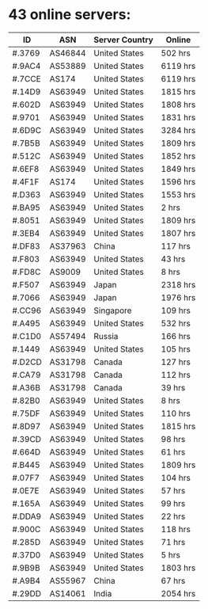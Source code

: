 # 43 online servers:

| ID | ASN | Server Country | Online |
| ------ | ------ | ------ | ------ |
| #.3769 | AS46844 | United States | 502 hrs |
| #.9AC4 | AS53889 | United States | 6119 hrs |
| #.7CCE | AS174 | United States | 6119 hrs |
| #.14D9 | AS63949 | United States | 1815 hrs |
| #.602D | AS63949 | United States | 1808 hrs |
| #.9701 | AS63949 | United States | 1831 hrs |
| #.6D9C | AS63949 | United States | 3284 hrs |
| #.7B5B | AS63949 | United States | 1809 hrs |
| #.512C | AS63949 | United States | 1852 hrs |
| #.6EF8 | AS63949 | United States | 1849 hrs |
| #.4F1F | AS174 | United States | 1596 hrs |
| #.D363 | AS63949 | United States | 1553 hrs |
| #.BA95 | AS63949 | United States | 2 hrs |
| #.8051 | AS63949 | United States | 1809 hrs |
| #.3EB4 | AS63949 | United States | 1807 hrs |
| #.DF83 | AS37963 | China | 117 hrs |
| #.F803 | AS63949 | United States | 43 hrs |
| #.FD8C | AS9009 | United States | 8 hrs |
| #.F507 | AS63949 | Japan | 2318 hrs |
| #.7066 | AS63949 | Japan | 1976 hrs |
| #.CC96 | AS63949 | Singapore | 109 hrs |
| #.A495 | AS63949 | United States | 532 hrs |
| #.C1D0 | AS57494 | Russia | 166 hrs |
| #.1449 | AS63949 | United States | 105 hrs |
| #.D2CD | AS31798 | Canada | 127 hrs |
| #.CA79 | AS31798 | Canada | 112 hrs |
| #.A36B | AS31798 | Canada | 39 hrs |
| #.82B0 | AS63949 | United States | 8 hrs |
| #.75DF | AS63949 | United States | 110 hrs |
| #.8D97 | AS63949 | United States | 1815 hrs |
| #.39CD | AS63949 | United States | 98 hrs |
| #.664D | AS63949 | United States | 61 hrs |
| #.B445 | AS63949 | United States | 1809 hrs |
| #.07F7 | AS63949 | United States | 104 hrs |
| #.0E7E | AS63949 | United States | 57 hrs |
| #.165A | AS63949 | United States | 99 hrs |
| #.DDA9 | AS63949 | United States | 22 hrs |
| #.900C | AS63949 | United States | 118 hrs |
| #.285D | AS63949 | United States | 71 hrs |
| #.37D0 | AS63949 | United States | 5 hrs |
| #.9B9B | AS63949 | United States | 1803 hrs |
| #.A9B4 | AS55967 | China | 67 hrs |
| #.29DD | AS14061 | India | 2054 hrs |

